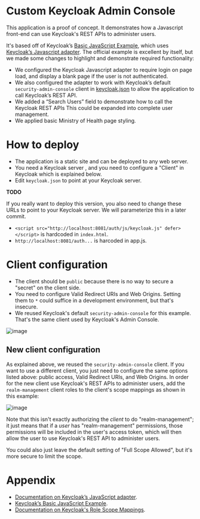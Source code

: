 # Custom Keycloak Admin Console

This application is a proof of concept. It demonstrates how a Javascript front-end can use Keycloak's REST APIs to administer users. 

It's based off of Keycloak’s [Basic JavaScript Example]( https://github.com/keycloak/keycloak/tree/master/examples/js-console), which uses [Keycloak’s Javascript adapter](https://www.keycloak.org/docs/latest/securing_apps/index.html#_javascript_adapter). The official example is excellent by itself, but we made some changes to highlight and demonstrate required functionality:

* We configured the Keycloak Javascript adapter to require login on page load, and display a blank page if the user is not authenticated.
* We also configured the adapter to work with Keycloak’s default `security-admin-console` client in [keycloak.json]( https://github.com/bcgov/moh-iam/blob/master/keycloak-js-example/src/main/webapp/keycloak.json) to allow the application to call Keycloak’s REST API.
* We added a “Search Users” field to demonstrate how to call the Keycloak REST APIs This could be expanded into complete user management.
* We applied basic Ministry of Health page styling.

# How to deploy

* The application is a static site and can be deployed to any web server.
* You need a Keycloak server , and you need to configure a "Client" in Keycloak which is explained below.
* Edit `keycloak.json` to point at your Keycloak server.

**TODO** 

If you really want to deploy this version, you also need to change these URLs to point to your Keycloak server. We will parameterize this in a later commit.

* `<script src="http://localhost:8081/auth/js/keycloak.js" defer></script>` is hardcoded in `index.html`.
* `http://localhost:8081/auth...` is harcoded in app.js.

# Client configuration

* The client should be `public` because there is no way to secure a "secret" on the client side.
* You need to configure Valid Redirect URIs and Web Origins. Setting them to `*` could suffice in a development environment, but that's insecure.
* We reused Keycloak's default `security-admin-console` for this example. That's the same client used by Keycloak's Admin Console.

![image](https://user-images.githubusercontent.com/1767127/79283978-448fd280-7e6e-11ea-834e-27782e13fe47.png)

## New client configuration

As explained above, we reused the `security-admin-console` client. If you want to use a different client, you just need to configure the same options listed above: public access, Valid Redirect URIs, and Web Origins. In order for the new client use Keycloak's REST APIs to administer users, add the `realm-management` client roles to the client's scope mappings as shown in this example:

![image](https://user-images.githubusercontent.com/1767127/79284448-84a38500-7e6f-11ea-971d-6aa6b24cac3d.png)

Note that this isn't exactly authorizing the _client_ to do "realm-management"; it just means that if a _user_ has "realm-management" permissions, those permissions will be included in the user's access token, which will then allow the user to use Keycloak's REST API to administer users.

You could also just leave the default setting of "Full Scope Allowed", but it's more secure to  limit the scope.

# Appendix

* [Documentation on Keycloak’s JavaScript adapter]( https://www.keycloak.org/docs/latest/securing_apps/index.html#_javascript_adapter).
* [Keycloak’s Basic JavaScript Example]( https://github.com/keycloak/keycloak/tree/master/examples/js-console).
* [Documentation on Keycloak's Role Scope Mappings](https://www.keycloak.org/docs/latest/server_admin/#_role_scope_mappings).
